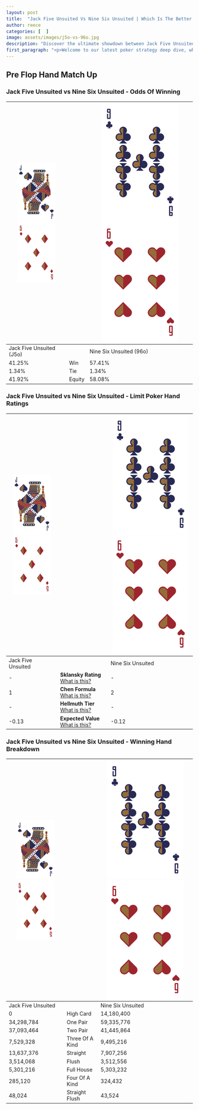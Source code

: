 ```yaml
---
layout: post
title:  "Jack Five Unsuited Vs Nine Six Unsuited | Which Is The Better Hand In Poker? A Complete Guide"
author: reece
categories: [  ]
image: assets/images/j5o-vs-96o.jpg
description: "Discover the ultimate showdown between Jack Five Unsuited and Nine Six Unsuited in poker! Uncover the odds, strategies, and scenarios where one hand triumphs over the other. Get ready to up your poker game with this thrilling analysis."
first_paragraph: "<p>Welcome to our latest poker strategy deep dive, where we're pitting two distinct hands against each other in a high-stakes showdown: Jack Five Unsuited vs Nine Six Unsuited.</p><p>In the dynamic world of poker, every decision counts, and knowing which hand holds the upper hand is key to your success at the table.</p><p>In this article, we'll dissect these two hands, explore the scenarios where one dominates the other, and equip you with the knowledge to make strategic choices that can tip the odds in your favor.</p><p>Get ready to unravel the intriguing dynamics of these poker hands and elevate your game to new heights.</p>"
---
```




[comment]: # (sp0)

## Pre Flop Hand Match Up

<div class="table hand-ratings" markdown="1"> 



### Jack Five Unsuited vs Nine Six Unsuited - Odds Of Winning


    
| ![image info](assets/images/hand1/J.png) ![image info](assets/images/hand1/5o.png) |  | ![image info](assets/images/hand2/9.png) ![image info](assets/images/hand2/6o.png) |
| -------- | -------- | -------- |
| Jack Five Unsuited (J5o) |  | Nine Six Unsuited (96o) |
| 41.25% | Win | 57.41% |
| 1.34% | Tie | 1.34% |
| 41.92% | Equity | 58.08% |




[comment]: # (sp1)



### Jack Five Unsuited vs Nine Six Unsuited - Limit Poker Hand Ratings


    
| ![image info](assets/images/hand1/J.png) ![image info](assets/images/hand1/5o.png) |  | ![image info](assets/images/hand2/9.png) ![image info](assets/images/hand2/6o.png) |
| -------- | -------- | -------- |
| Jack Five Unsuited |  | Nine Six Unsuited |
| - | **Sklansky Rating** [What is this?](/sklansky-rating-explained) | - |
| 1 | **Chen Formula** [What is this?](/chen-formula-explained) | 2 |
| - | **Hellmuth Tier** [What is this?](/Hellmuth-tier-explained) | - |
| -0.13 | **Expected Value** [What is this?](/expected-value-explained) | -0.12 |




[comment]: # (sp2)



### Jack Five Unsuited vs Nine Six Unsuited - Winning Hand Breakdown


    
| ![image info](assets/images/hand1/J.png) ![image info](assets/images/hand1/5o.png) |  | ![image info](assets/images/hand2/9.png) ![image info](assets/images/hand2/6o.png) |
| -------- | -------- | -------- |
| Jack Five Unsuited |  | Nine Six Unsuited |
| 0 | High Card | 14,180,400 |
| 34,298,784 | One Pair | 59,335,776 |
| 37,093,464 | Two Pair | 41,445,864 |
| 7,529,328 | Three Of A Kind | 9,495,216 |
| 13,637,376 | Straight | 7,907,256 |
| 3,514,068 | Flush | 3,512,556 |
| 5,301,216 | Full House | 5,303,232 |
| 285,120 | Four Of A Kind | 324,432 |
| 48,024 | Straight Flush | 43,524 |




[comment]: # (sp3)



</div>

[comment]: # (sp4)



[comment]: # (sp5)

